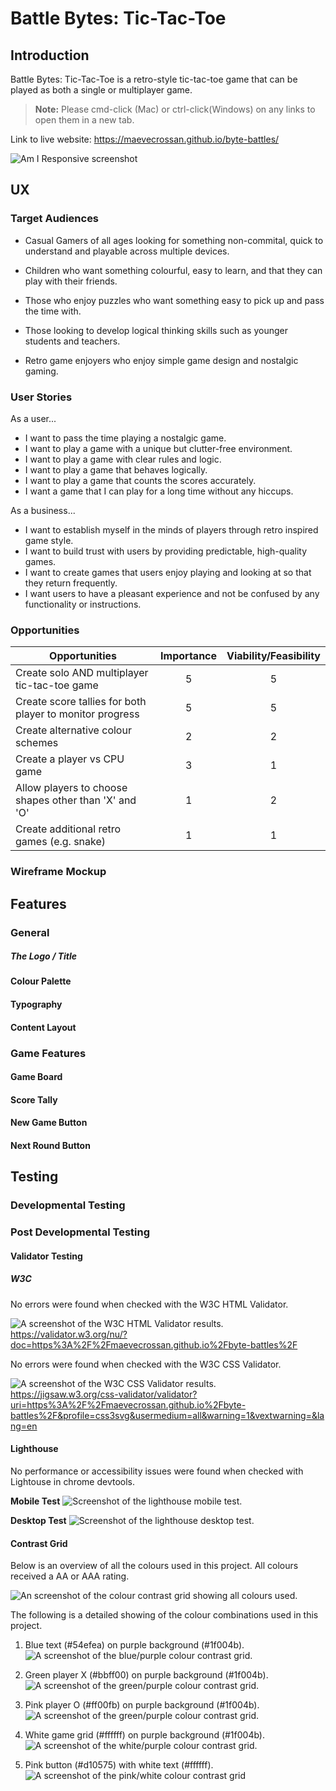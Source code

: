 # **Battle Bytes: Tic-Tac-Toe**

## **Introduction**

Battle Bytes: Tic-Tac-Toe is a retro-style tic-tac-toe game that can be played as both a single or multiplayer game.

> **Note:** Please cmd-click (Mac) or ctrl-click(Windows) on any links to open them in a new tab.

Link to live website: 
https://maevecrossan.github.io/byte-battles/

![Am I Responsive screenshot](docs/am-i-responsive-1.png)

## UX
### Target Audiences

* Casual Gamers of all ages looking for something non-commital, quick to understand and playable across multiple devices.

* Children who want something colourful, easy to learn, and that they can play with their friends.

* Those who enjoy puzzles who want something easy to pick up and pass the time with. 

* Those looking to develop logical thinking skills such as younger students and teachers.

* Retro game enjoyers who enjoy simple game design and nostalgic gaming.

### User Stories

As a user...
* I want to pass the time playing a nostalgic game.
* I want to play a game with a unique but clutter-free environment.
* I want to play a game with clear rules and logic.
* I want to play a game that behaves logically.
* I want to play a game that counts the scores accurately.
* I want a game that I can play for a long time without any hiccups.

As a business...
* I want to establish myself in the minds of players through retro inspired game style.
* I want to build trust with users by providing predictable, high-quality games.
* I want to create games that users enjoy playing and looking at so that they return frequently.
* I want users to have a pleasant experience and not be confused by any functionality or instructions.

### Opportunities

| Opportunities | Importance | Viability/Feasibility |
|-----|:-----:|:-----:|
| Create solo AND multiplayer tic-tac-toe game | 5 | 5 |
| Create score tallies for both player to monitor progress | 5 | 5 |
| Create alternative colour schemes | 2 | 2 |
| Create a player vs CPU game | 3 | 1 |
| Allow players to choose shapes other than 'X' and 'O' | 1 | 2 |
| Create additional retro games (e.g. snake) | 1 | 1 |


### Wireframe Mockup


## Features

### General
##### The Logo / Title

#### Colour Palette

#### Typography

#### Content Layout


### Game Features
#### Game Board

#### Score Tally

#### New Game Button

#### Next Round Button


## Testing
### Developmental Testing


### Post Developmental Testing
#### Validator Testing
##### W3C 

No errors were found when checked with the W3C HTML Validator.

![A screenshot of the W3C HTML Validator results.](docs/w3c-html-bb-1.png)
https://validator.w3.org/nu/?doc=https%3A%2F%2Fmaevecrossan.github.io%2Fbyte-battles%2F

No errors were found when checked with the W3C CSS Validator.

![A screenshot of the W3C CSS Validator results.](docs/w3c-css-bb-1.png)
https://jigsaw.w3.org/css-validator/validator?uri=https%3A%2F%2Fmaevecrossan.github.io%2Fbyte-battles%2F&profile=css3svg&usermedium=all&warning=1&vextwarning=&lang=en

#### Lighthouse 

No performance or accessibility issues were found when checked with Lightouse in chrome devtools.

**Mobile Test**
![Screenshot of the lighthouse mobile test.](docs/lighthouse-mobile-1.png)

**Desktop Test**
![Screenshot of the lighthouse desktop test.](docs/lighthouse-desktop-1.png)

#### Contrast Grid

Below is an overview of all the colours used in this project. All colours received a AA or AAA rating.

![An screenshot of the colour contrast grid showing all colours used.](docs/contrast-grid-overview-1.png)

The following is a detailed showing of the colour combinations used in this project.

1. Blue text (#54efea) on purple background (#1f004b).
![A screenshot of the blue/purple colour contrast grid.](docs/blue-purple-contrast-grid-1.png)

2. Green player X (#bbff00) on purple background (#1f004b).
![A screenshot of the green/purple colour contrast grid.](docs/green-purple-contrast-grid-1.png)

3. Pink player O (#ff00fb) on purple background (#1f004b).
![A screenshot of the green/purple colour contrast grid.](docs/pink-purple-contrast-grid-1.png)

4. White game grid (#ffffff) on purple background (#1f004b).
![A screenshot of the white/purple colour contrast grid.](docs/white-pruple-contrast-grid-1.png)

5. Pink button (#d10575) with white text (#ffffff).
![A screenshot of the pink/white colour contrast grid](docs/white-pink-contrast-grid-1.png)

